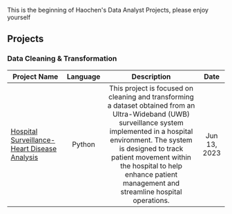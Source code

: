 This is the beginning of Haochen's Data Analyst Projects, please enjoy yourself

## Projects

### Data Cleaning & Transformation
| Project Name | Language | Description | Date |
| ------------- |:-------------:| :-------------: |:-------------:|
| [Hospital Surveillance-Heart Disease Analysis](https://github.com/haochenmiao/Portfolio/tree/main/Data%20Analyst%20Portfolio/Data%20Cleaning%20%26%20Transformation) |Python | This project is focused on cleaning and transforming a dataset obtained from an Ultra-Wideband (UWB) surveillance system implemented in a hospital environment. The system is designed to track patient movement within the hospital to help enhance patient management and streamline hospital operations. | Jun 13, 2023

